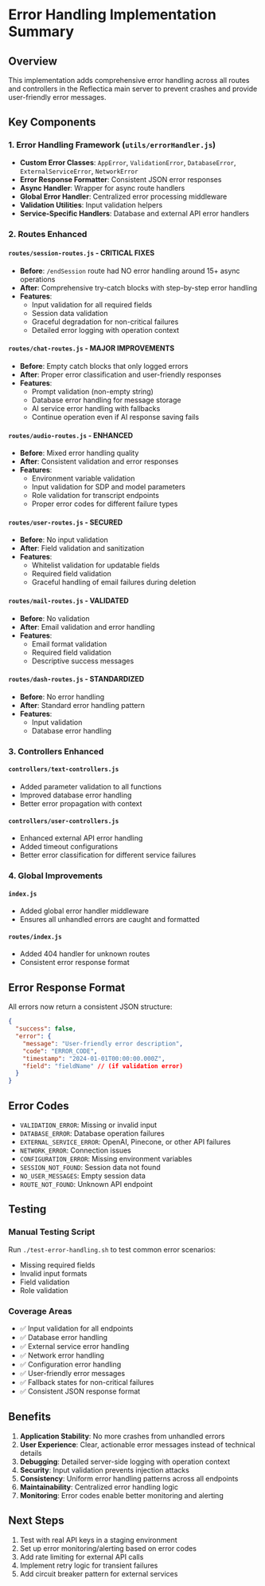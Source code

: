 # Error Handling Implementation Summary

## Overview
This implementation adds comprehensive error handling across all routes and controllers in the Reflectica main server to prevent crashes and provide user-friendly error messages.

## Key Components

### 1. Error Handling Framework (`utils/errorHandler.js`)
- **Custom Error Classes**: `AppError`, `ValidationError`, `DatabaseError`, `ExternalServiceError`, `NetworkError`
- **Error Response Formatter**: Consistent JSON error responses
- **Async Handler**: Wrapper for async route handlers
- **Global Error Handler**: Centralized error processing middleware
- **Validation Utilities**: Input validation helpers
- **Service-Specific Handlers**: Database and external API error handlers

### 2. Routes Enhanced

#### `routes/session-routes.js` - CRITICAL FIXES
- **Before**: `/endSession` route had NO error handling around 15+ async operations
- **After**: Comprehensive try-catch blocks with step-by-step error handling
- **Features**: 
  - Input validation for all required fields
  - Session data validation
  - Graceful degradation for non-critical failures
  - Detailed error logging with operation context

#### `routes/chat-routes.js` - MAJOR IMPROVEMENTS  
- **Before**: Empty catch blocks that only logged errors
- **After**: Proper error classification and user-friendly responses
- **Features**:
  - Prompt validation (non-empty string)
  - Database error handling for message storage
  - AI service error handling with fallbacks
  - Continue operation even if AI response saving fails

#### `routes/audio-routes.js` - ENHANCED
- **Before**: Mixed error handling quality
- **After**: Consistent validation and error responses
- **Features**:
  - Environment variable validation
  - Input validation for SDP and model parameters
  - Role validation for transcript endpoints
  - Proper error codes for different failure types

#### `routes/user-routes.js` - SECURED
- **Before**: No input validation
- **After**: Field validation and sanitization
- **Features**:
  - Whitelist validation for updatable fields
  - Required field validation
  - Graceful handling of email failures during deletion

#### `routes/mail-routes.js` - VALIDATED
- **Before**: No validation
- **After**: Email validation and error handling
- **Features**:
  - Email format validation
  - Required field validation
  - Descriptive success messages

#### `routes/dash-routes.js` - STANDARDIZED
- **Before**: No error handling
- **After**: Standard error handling pattern
- **Features**:
  - Input validation
  - Database error handling

### 3. Controllers Enhanced

#### `controllers/text-controllers.js`
- Added parameter validation to all functions
- Improved database error handling
- Better error propagation with context

#### `controllers/user-controllers.js`
- Enhanced external API error handling
- Added timeout configurations
- Better error classification for different service failures

### 4. Global Improvements

#### `index.js`
- Added global error handler middleware
- Ensures all unhandled errors are caught and formatted

#### `routes/index.js`
- Added 404 handler for unknown routes
- Consistent error response format

## Error Response Format

All errors now return a consistent JSON structure:
```json
{
  "success": false,
  "error": {
    "message": "User-friendly error description",
    "code": "ERROR_CODE",
    "timestamp": "2024-01-01T00:00:00.000Z",
    "field": "fieldName" // (if validation error)
  }
}
```

## Error Codes

- `VALIDATION_ERROR`: Missing or invalid input
- `DATABASE_ERROR`: Database operation failures
- `EXTERNAL_SERVICE_ERROR`: OpenAI, Pinecone, or other API failures
- `NETWORK_ERROR`: Connection issues
- `CONFIGURATION_ERROR`: Missing environment variables
- `SESSION_NOT_FOUND`: Session data not found
- `NO_USER_MESSAGES`: Empty session data
- `ROUTE_NOT_FOUND`: Unknown API endpoint

## Testing

### Manual Testing Script
Run `./test-error-handling.sh` to test common error scenarios:
- Missing required fields
- Invalid input formats
- Field validation
- Role validation

### Coverage Areas
- ✅ Input validation for all endpoints
- ✅ Database error handling
- ✅ External service error handling
- ✅ Network error handling
- ✅ Configuration error handling
- ✅ User-friendly error messages
- ✅ Fallback states for non-critical failures
- ✅ Consistent JSON response format

## Benefits

1. **Application Stability**: No more crashes from unhandled errors
2. **User Experience**: Clear, actionable error messages instead of technical details
3. **Debugging**: Detailed server-side logging with operation context
4. **Security**: Input validation prevents injection attacks
5. **Consistency**: Uniform error handling patterns across all endpoints
6. **Maintainability**: Centralized error handling logic
7. **Monitoring**: Error codes enable better monitoring and alerting

## Next Steps

1. Test with real API keys in a staging environment
2. Set up error monitoring/alerting based on error codes
3. Add rate limiting for external API calls
4. Implement retry logic for transient failures
5. Add circuit breaker pattern for external services
